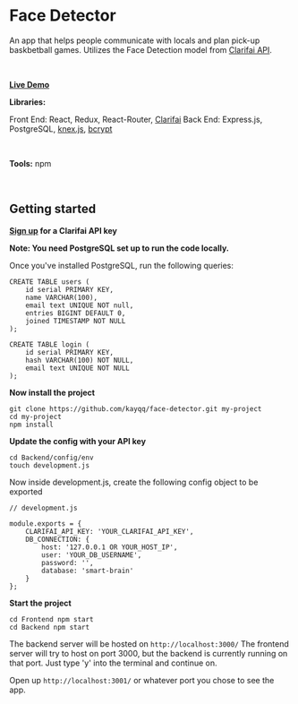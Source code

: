 # Face Detector

An app that helps people communicate with locals and plan pick-up baskbetball games. Utilizes the Face Detection model from [Clarifai API](https://clarifai.com/).

<br>

**[Live Demo](http://facedetector.kennyquan.com/)**

**Libraries:**

Front End: React, Redux, React-Router, [Clarifai](https://www.npmjs.com/package/clarifai)
Back End: Express.js, PostgreSQL, [knex.js](https://www.npmjs.com/package/knex), [bcrypt](https://www.npmjs.com/package/bcrypt-nodejs)

<br>

**Tools:** npm

<br>

## Getting started

**[Sign up](https://clarifai.com) for a Clarifai API key**

**Note: You need PostgreSQL set up to run the code locally.**

Once you've installed PostgreSQL, run the following queries:

```
CREATE TABLE users (
    id serial PRIMARY KEY,
    name VARCHAR(100),
    email text UNIQUE NOT null,
    entries BIGINT DEFAULT 0,
    joined TIMESTAMP NOT NULL
);

CREATE TABLE login (
    id serial PRIMARY KEY,
    hash VARCHAR(100) NOT NULL,
    email text UNIQUE NOT NULL
);
```

**Now install the project**

```
git clone https://github.com/kayqq/face-detector.git my-project
cd my-project
npm install
```

**Update the config with your API key**

```
cd Backend/config/env
touch development.js
```

Now inside development.js, create the following config object to be exported

```
// development.js

module.exports = {
    CLARIFAI_API_KEY: 'YOUR_CLARIFAI_API_KEY',
    DB_CONNECTION: {
        host: '127.0.0.1 OR YOUR_HOST_IP',
        user: 'YOUR_DB_USERNAME',
        password: '',
        database: 'smart-brain'
    }
};
```

**Start the project**

```
cd Frontend npm start
cd Backend npm start
```

The backend server will be hosted on `http://localhost:3000/`
The frontend server will try to host on port 3000, but the backend is currently running on that port.
Just type 'y' into the terminal and continue on.

Open up `http://localhost:3001/` or whatever port you chose to see the app.
